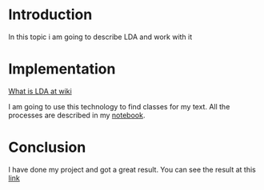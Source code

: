 # Introduction

In this topic i am going to describe LDA and work with it

# Implementation

[What is LDA at wiki](https://en.wikipedia.org/wiki/Latent_Dirichlet_allocation)

I am going to use this technology to find classes for my text. All the processes are described in my [notebook](https://github.com/DmitryIo/DmitryIo.github.io/blob/master/LDA.ipynb).

# Conclusion

I have done my project and got a great result. You can see the result at this [link](https://dmitryio.github.io/index.html)
